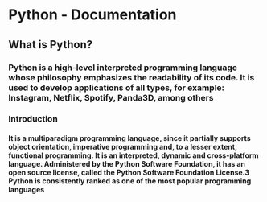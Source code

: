 # **Python - Documentation**

## **What is Python?**

### Python is a high-level interpreted programming language whose philosophy emphasizes the readability of its code. It is used to develop applications of all types, for example: Instagram, Netflix, Spotify, Panda3D, among others

### **Introduction**

#### It is a multiparadigm programming language, since it partially supports object orientation, imperative programming and, to a lesser extent, functional programming. It is an interpreted, dynamic and cross-platform language. Administered by the Python Software Foundation, it has an open source license, called the Python Software Foundation License.3​ Python is consistently ranked as one of the most popular programming languages
